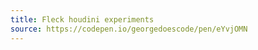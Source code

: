 ```yaml
---
title: Fleck houdini experiments
source: https://codepen.io/georgedoescode/pen/eYvjOMN
---
```


<script setup>
import FleckExp from './FleckExp.vue'
</script>

<fleck-exp />